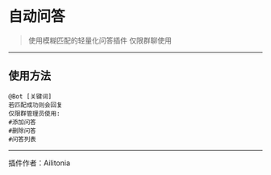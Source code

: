 # 自动问答
> 使用模糊匹配的轻量化问答插件
> 仅限群聊使用

---
## 使用方法
```
@Bot [关键词]
若匹配成功则会回复
仅限群管理员使用:
#添加问答
#删除问答
#问答列表
```

---
插件作者：Ailitonia